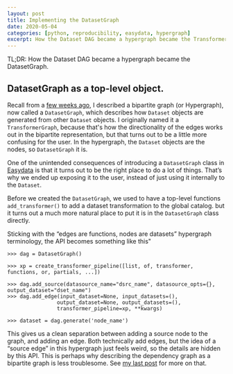 ```yaml
---
layout: post
title: Implementing the DatasetGraph
date: 2020-05-04
categories: [python, reproducibility, easydata, hypergraph]
excerpt: How the Dataset DAG became a hypergraph became the TransformerGraph.
---
```

TL;DR: How the Dataset DAG became a hypergraph became the DatasetGraph.

## DatasetGraph as a top-level object.

Recall from a [few weeks ago], I described a bipartite graph (or Hypergraph), now called a `DatasetGraph`, which describes how `Dataset` objects are generated from other `Dataset` objects. I originally named it a `TransformerGraph`, because that's how the directionality of the edges works out in the bipartite representation, but that turns out to be a little more confusing for the user. In the hypergraph, the `Dataset` objects are the nodes, so `DatasetGraph` it is.

[few weeks ago]: /transformers-and-datasets

One of the unintended consequences of introducing a `DatasetGraph` class in [Easydata] is that it turns out to be the right place to do a lot of things. That’s why we ended up exposing it to the user, instead of just using it internally to the `Dataset`.

Before we created the `DatasetGraph`, we used to have a top-level functions `add_transformer()` to add a dataset transformation to the global catalog. but it turns out a much more natural place to put it is in the `DatasetGraph` class directly.

Sticking with the “edges are functions, nodes are datasets” hypergraph terminology, the API becomes something like this"
```
>>> dag = DatasetGraph()

>>> xp = create_transformer_pipeline([list, of, transformer, functions, or, partials, ...])

>>> dag.add_source(datasource_name="dsrc_name", datasource_opts={}, output_dataset="dset_name")
>>> dag.add_edge(input_dataset=None, input_datasets=(),
                output_dataset=None, output_datasets=(),
                transformer_pipeline=xp, **kwargs)

>>> dataset = dag.generate('node_name')
```

This gives us a clean separation between adding a source node to the graph, and adding an edge. Both technically add edges, but the idea of a “source edge” in this hypergraph just feels weird, so the details are hidden by this API. This is perhaps why describing the dependency graph as a bipartite graph is less troublesome. See [my last post][few weeks ago] for more on that.

[easydata]: https://github.com/hackalog/easydata